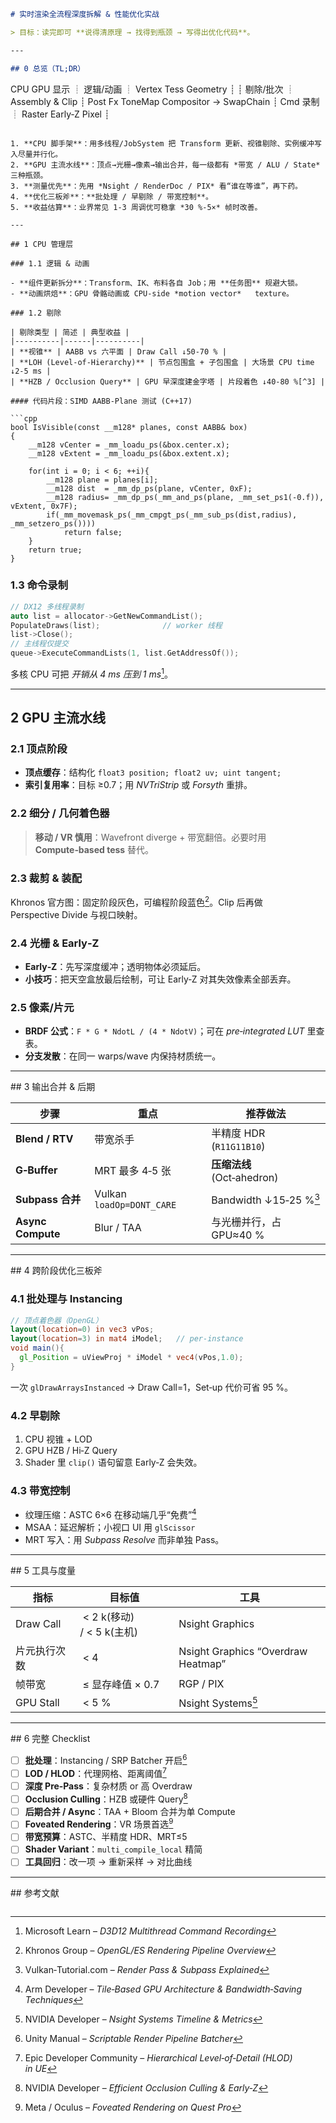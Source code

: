 ```markdown
# 实时渲染全流程深度拆解 & 性能优化实战

> 目标：读完即可 **说得清原理 → 找得到瓶颈 → 写得出优化代码**。  

---

## 0 总览（TL;DR）

```
CPU          GPU                            显示
┊  逻辑/动画 ┊  Vertex  Tess  Geometry  ┊
┊  剔除/批次 ┊  Assembly & Clip         ┊  Post Fx  ToneMap  Compositor → SwapChain
┊  Cmd 录制  ┊  Raster  Early‑Z  Pixel ┊
```

1. **CPU 脚手架**：用多线程/JobSystem 把 Transform 更新、视锥剔除、实例缓冲写入尽量并行化。  
2. **GPU 主流水线**：顶点→光栅→像素→输出合并，每一级都有 *带宽 / ALU / State* 三种瓶颈。  
3. **测量优先**：先用 *Nsight / RenderDoc / PIX* 看“谁在等谁”，再下药。  
4. **优化三板斧**：**批处理 / 早剔除 / 带宽控制**。  
5. **收益估算**：业界常见 1‑3 周调优可稳拿 *30 %‑5×* 帧时改善。  

---

## 1 CPU 管理层

### 1.1 逻辑 & 动画

- **组件更新拆分**：Transform、IK、布料各自 Job；用 **任务图** 规避大锁。  
- **动画烘焙**：GPU 骨骼动画或 CPU‑side *motion vector*   texture。  

### 1.2 剔除

| 剔除类型 | 简述 | 典型收益 |
|----------|------|----------|
| **视锥** | AABB vs 六平面 | Draw Call ↓50‑70 % |
| **LOH (Level‑of‑Hierarchy)** | 节点包围盒 + 子包围盒 | 大场景 CPU time ↓2‑5 ms |
| **HZB / Occlusion Query** | GPU 早深度建金字塔 | 片段着色 ↓40‑80 %[^3] |

#### 代码片段：SIMD AABB‑Plane 测试 (C++17)

```cpp
bool IsVisible(const __m128* planes, const AABB& box)
{
    __m128 vCenter = _mm_loadu_ps(&box.center.x);
    __m128 vExtent = _mm_loadu_ps(&box.extent.x);

    for(int i = 0; i < 6; ++i){
        __m128 plane = planes[i];
        __m128 dist  = _mm_dp_ps(plane, vCenter, 0xF);
        __m128 radius= _mm_dp_ps(_mm_and_ps(plane, _mm_set_ps1(-0.f)), vExtent, 0x7F);
        if(_mm_movemask_ps(_mm_cmpgt_ps(_mm_sub_ps(dist,radius), _mm_setzero_ps())))
            return false;
    }
    return true;
}
```

### 1.3 命令录制

```cpp
// DX12 多线程录制
auto list = allocator->GetNewCommandList();
PopulateDraws(list);              // worker 线程
list->Close();
// 主线程仅提交
queue->ExecuteCommandLists(1, list.GetAddressOf());
```
多核 CPU 可把 *开销从 4 ms 压到 1 ms*[^4]。

---

## 2 GPU 主流水线

### 2.1 顶点阶段

- **顶点缓存**：结构化 `float3 position; float2 uv; uint tangent;`  
- **索引复用率**：目标 ≥0.7；用 *NVTriStrip* 或 *Forsyth* 重排。  

### 2.2 细分 / 几何着色器

> **移动 / VR 慎用**：Wavefront diverge + 带宽翻倍。必要时用 **Compute‑based tess** 替代。  

### 2.3 裁剪 & 装配

Khronos 官方图：固定阶段灰色，可编程阶段蓝色[^1]。Clip 后再做 Perspective Divide 与视口映射。

### 2.4 光栅 & Early‑Z

- **Early‑Z**：先写深度缓冲；透明物体必须延后。  
- **小技巧**：把天空盒放最后绘制，可让 Early‑Z 对其失效像素全部丢弃。  

### 2.5 像素/片元

- **BRDF 公式**：`F * G * NdotL / (4 * NdotV)`；可在 *pre‑integrated LUT* 里查表。  
- **分支发散**：在同一 warps/wave 内保持材质统一。  

---

## 3 输出合并 & 后期

| 步骤 | 重点 | 推荐做法 |
|------|------|----------|
| **Blend / RTV** | 带宽杀手 | 半精度 HDR (`R11G11B10`) |
| **G‑Buffer** | MRT 最多 4‑5 张 | **压缩法线** (Oct‑ahedron) |
| **Subpass 合并** | Vulkan `loadOp=DONT_CARE` | Bandwidth ↓15‑25 %[^10] |
| **Async Compute** | Blur / TAA | 与光栅并行，占 GPU≈40 % |

---

## 4 跨阶段优化三板斧

### 4.1 批处理与 Instancing

```glsl
// 顶点着色器（OpenGL）
layout(location=0) in vec3 vPos;
layout(location=3) in mat4 iModel;   // per‑instance
void main(){
  gl_Position = uViewProj * iModel * vec4(vPos,1.0);
}
```
一次 `glDrawArraysInstanced` → Draw Call=1，Set‑up 代价可省 95 %。

### 4.2 早剔除

1. CPU 视锥 + LOD  
2. GPU HZB / Hi‑Z Query  
3. Shader 里 `clip()` 语句留意 Early‑Z 会失效。

### 4.3 带宽控制

- 纹理压缩：ASTC 6×6 在移动端几乎“免费”[^2]  
- MSAA：延迟解析；小视口 UI 用 `glScissor`  
- MRT 写入：用 *Subpass Resolve* 而非单独 Pass。  

---

## 5 工具与度量

| 指标 | 目标值 | 工具 |
|------|--------|------|
| Draw Call |  < 2 k(移动) / < 5 k(主机) | Nsight Graphics |
| 片元执行次数 |  < 4 | Nsight Graphics “Overdraw Heatmap” |
| 帧带宽 |  ≤ 显存峰值 × 0.7 | RGP / PIX |
| GPU Stall |  < 5 % | Nsight Systems[^7] |

---

## 6 完整 Checklist

- [ ] **批处理**：Instancing / SRP Batcher 开启[^5]  
- [ ] **LOD / HLOD**：代理网格、距离阈值[^6]  
- [ ] **深度 Pre‑Pass**：复杂材质 or 高 Overdraw   
- [ ] **Occlusion Culling**：HZB 或硬件 Query[^3]  
- [ ] **后期合并 / Async**：TAA + Bloom 合并为单 Compute  
- [ ] **Foveated Rendering**：VR 场景首选[^9]  
- [ ] **带宽预算**：ASTC、半精度 HDR、MRT≤5  
- [ ] **Shader Variant**：`multi_compile_local` 精简  
- [ ] **工具回归**：改一项 → 重新采样 → 对比曲线  

---

## 参考文献

[^1]: Khronos Group – *OpenGL/ES Rendering Pipeline Overview*  
[^2]: Arm Developer – *Tile‑Based GPU Architecture & Bandwidth‑Saving Techniques*  
[^3]: NVIDIA Developer – *Efficient Occlusion Culling & Early‑Z*  
[^4]: Microsoft Learn – *D3D12 Multithread Command Recording*  
[^5]: Unity Manual – *Scriptable Render Pipeline Batcher*  
[^6]: Epic Developer Community – *Hierarchical Level‑of‑Detail (HLOD) in UE*  
[^7]: NVIDIA Developer – *Nsight Systems Timeline & Metrics*  
[^8]: GPUOpen – *Level‑of‑Detail Strategies Guide*  
[^9]: Meta / Oculus – *Foveated Rendering on Quest Pro*  
[^10]: Vulkan‑Tutorial.com – *Render Pass & Subpass Explained*  
[^11]: GitHub Khronos Samples – *Multisubpass Rendering Examples*  
[^12]: 知乎专栏 – *移动端深度 Pre‑Pass 实战*  
```